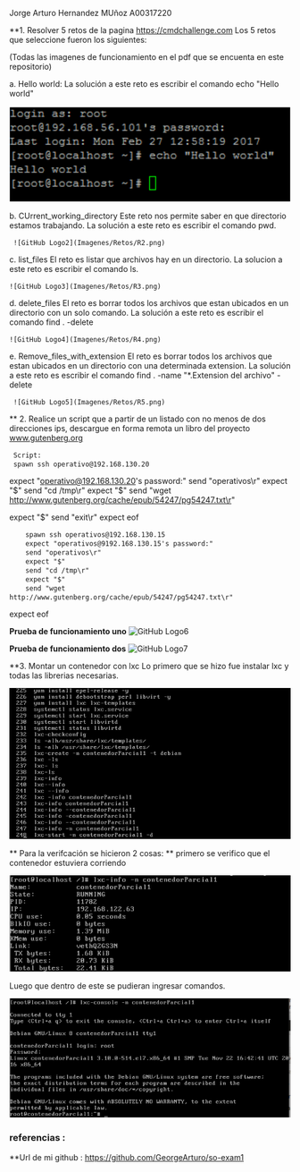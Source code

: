 
Jorge Arturo Hernandez MUñoz
A00317220

**1. Resolver 5 retos de la pagina https://cmdchallenge.com
Los 5 retos que seleccione fueron los siguientes:

(Todas las imagenes de funcionamiento en el pdf que se encuenta en este repositorio)

  a. Hello world:
  La solución a este reto es escribir el comando echo "Hello world"
  
  ![GitHub Logo](Imagenes/Retos/R1.png)
     
  b. CUrrent_working_directory
     Este reto nos permite saber en que directorio estamos trabajando.
     La solución a este reto es escribir el comando pwd.
     
     ![GitHub Logo2](Imagenes/Retos/R2.png)
     
  c. list_files
     El reto es listar que archivos hay en un directorio.
     La solucion a este reto es escribir el comando ls.
     
    ![GitHub Logo3](Imagenes/Retos/R3.png)

  d. delete_files
     El reto es borrar todos los archivos que estan ubicados en un directorio con un solo comando.
     La solución a este reto es escribir el comando find . -delete
     
    ![GitHub Logo4](Imagenes/Retos/R4.png)
     
  e. Remove_files_with_extension
     El reto es borrar todos los archivos que estan ubicados en un directorio con una determinada extension.
     La solución a este reto es escribir el comando find . -name "*.Extension del archivo" -delete
     
     ![GitHub Logo5](Imagenes/Retos/R5.png)
     

**  2. Realice un script que a partir de un listado con no menos de dos direcciones ips, descargue en forma remota un libro del 
     proyecto www.gutenberg.org

     Script:
     spawn ssh operativo@192.168.130.20


expect "operativo@192.168.130.20's password:"
send "operativos\r"
expect "$"
send "cd /tmp\r"
expect "$"
send  "wget http://www.gutenberg.org/cache/epub/54247/pg54247.txt\r"

expect "$"
send "exit\r"
expect eof

        spawn ssh operativos@192.168.130.15
        expect "operativos@9192.168.130.15's password:"
        send "operativos\r"
        expect "$"
        send "cd /tmp\r"
        expect "$"
        send "wget http://www.gutenberg.org/cache/epub/54247/pg54247.txt\r"

expect eof

**Prueba de funcionamiento uno**
![GitHub Logo6](Imagenes/Scripts/func1.png)

**Prueba de funcionamiento dos**
![GitHub Logo7](Imagenes/Scripts/func2.png)


**3. Montar un contenedor con lxc 
  Lo primero que se hizo fue instalar lxc y todas las librerias necesarias.
  
![GitHub Logo8](Imagenes/Contenedor/instalacion1.png)
  
**  Para la verifcación se hicieron 2 cosas:
 ** primero se verifico que el contenedor estuviera corriendo  
 
 ![GitHub Logo9](Imagenes/Contenedor/c1.png)
  
  Luego que dentro de este se pudieran ingresar comandos.
 
 ![GitHub Logo10](Imagenes/Contenedor/c2.png)




### referencias :  

**Url de mi github : https://github.com/GeorgeArturo/so-exam1

   
    
   
   
   
    
      
